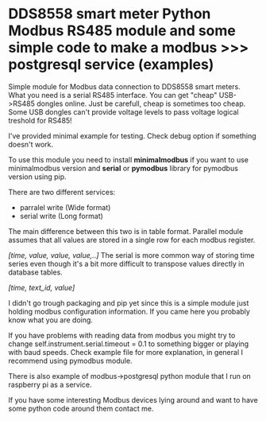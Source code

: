 # DDS8558 smart meter Python Modbus RS485 module and some simple code to make a modbus >>> postgresql service (examples) 


Simple module for Modbus data connection to DDS8558 smart meters. What you need is a serial RS485 interface. You can get "cheap" USB->RS485 dongles online. 
Just be carefull, cheap is sometimes too cheap. Some USB dongles can't provide voltage levels to pass voltage logical treshold
for RS485! 

I've provided minimal example for testing. Check debug option if something doesn't work. 


To use this module you need to  install **minimalmodbus** if you want to use minimalmodbus version  and **serial** or **pymodbus**
library for pymodbus version using pip.

There are two different services: 
- parralel write (Wide format)
- serial write (Long format)

The main difference between this two is in table format. Parallel module assumes that all values are stored in a single row for each modbus register. 

*[time, value, value, value,..]*
The serial is more common way of storing time series even though it's a bit more difficult to transpose values directly in database tables. 

*[time, text_id, value]*

I didn't go trough packaging and pip yet since this is a simple module just holding modbus configuration information.
If you came here you probably know what you are doing. 

If you have problems with reading data from modbus you might try to change self.instrument.serial.timeout = 0.1 to something bigger or playing with  baud speeds. 
Check example file for more explanation, in general I recommend using pymodbus module.

There is also example of modbus->postgresql python module that I run on raspberry pi as a service.

If you have some interesting Modbus devices lying around and want to have some python code around them contact me.




